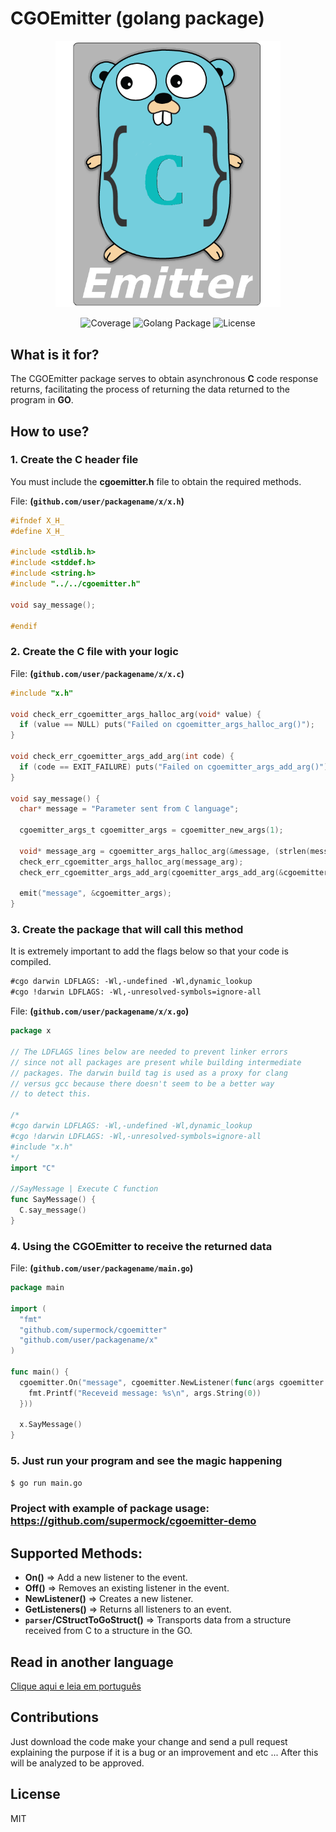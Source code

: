 # **CGOEmitter** (golang package)

<p align="center">
  <img src="cgoemitter.png" alt="Logo" width="360">
</p>
<p align="center">
<img src="https://img.shields.io/badge/coverage-62.7%25-yellow.svg" alt="Coverage">
<img src="https://img.shields.io/badge/golang-package-blue.svg" alt="Golang Package">
<img src="https://img.shields.io/badge/license-MIT-orange.svg" alt="License">
</p>

## What is it for?
The CGOEmitter package serves to obtain asynchronous **C** code response returns, facilitating the process of returning the data returned to the program in **GO**.

## How to use?

### 1. Create the C header file
You must include the **cgoemitter.h** file to obtain the required methods.

File: **(``github.com/user/packagename/x/x.h``)**
```c
#ifndef X_H_
#define X_H_

#include <stdlib.h>
#include <stddef.h>
#include <string.h>
#include "../../cgoemitter.h"

void say_message();

#endif
```

### 2. Create the C file with your logic
File: **(``github.com/user/packagename/x/x.c``)**

```c
#include "x.h"

void check_err_cgoemitter_args_halloc_arg(void* value) {
  if (value == NULL) puts("Failed on cgoemitter_args_halloc_arg()");
}

void check_err_cgoemitter_args_add_arg(int code) {
  if (code == EXIT_FAILURE) puts("Failed on cgoemitter_args_add_arg()");
}

void say_message() {
  char* message = "Parameter sent from C language";

  cgoemitter_args_t cgoemitter_args = cgoemitter_new_args(1);
  
  void* message_arg = cgoemitter_args_halloc_arg(&message, (strlen(message)+1) * sizeof(char));
  check_err_cgoemitter_args_halloc_arg(message_arg);
  check_err_cgoemitter_args_add_arg(cgoemitter_args_add_arg(&cgoemitter_args, &message_arg));

  emit("message", &cgoemitter_args);
}
```

### 3. Create the package that will call this method
It is extremely important to add the flags below so that your code is compiled.

```md
#cgo darwin LDFLAGS: -Wl,-undefined -Wl,dynamic_lookup
#cgo !darwin LDFLAGS: -Wl,-unresolved-symbols=ignore-all
```

File: **(``github.com/user/packagename/x/x.go``)**

```go
package x

// The LDFLAGS lines below are needed to prevent linker errors
// since not all packages are present while building intermediate
// packages. The darwin build tag is used as a proxy for clang
// versus gcc because there doesn't seem to be a better way
// to detect this.

/*
#cgo darwin LDFLAGS: -Wl,-undefined -Wl,dynamic_lookup
#cgo !darwin LDFLAGS: -Wl,-unresolved-symbols=ignore-all
#include "x.h"
*/
import "C"

//SayMessage | Execute C function
func SayMessage() {
  C.say_message()
}
```

### 4. Using the CGOEmitter to receive the returned data

File: **(``github.com/user/packagename/main.go``)**

```go
package main

import (
  "fmt"
  "github.com/supermock/cgoemitter"
  "github.com/user/packagename/x"
)

func main() {
  cgoemitter.On("message", cgoemitter.NewListener(func(args cgoemitter.Arguments) {
    fmt.Printf("Receveid message: %s\n", args.String(0))
  }))

  x.SayMessage()
}
```

### 5. Just run your program and see the magic happening

```sh
$ go run main.go
```

### Project with example of package usage: https://github.com/supermock/cgoemitter-demo

## Supported Methods:
- **On()** => Add a new listener to the event.
- **Off()** => Removes an existing listener in the event.
- **NewListener()** => Creates a new listener.
- **GetListeners()** => Returns all listeners to an event.
- **``parser``/CStructToGoStruct()** => Transports data from a structure received from C to a structure in the GO.

## Read in another language
[Clique aqui e leia em português](https://github.com/supermock/cgoemitter/blob/master/README-PT-BR.md)

## Contributions
Just download the code make your change and send a pull request explaining the purpose if it is a bug or an improvement and etc ... After this will be analyzed to be approved.

## License 
MIT